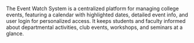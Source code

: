 The Event Watch System is a centralized platform for managing college events, featuring a calendar with highlighted dates, detailed event info, and user login for personalized access. It keeps students and faculty informed about departmental activities, club events, workshops, and seminars at a glance.
